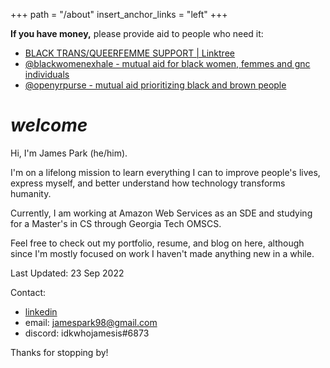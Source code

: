 +++
path = "/about"
insert_anchor_links = "left"
+++

**If you have money,** please provide aid to people who need it:
-  [BLACK TRANS/QUEERFEMME SUPPORT | Linktree](https://linktr.ee/btqflist/)
- [@blackwomenexhale - mutual aid for black women, femmes and gnc individuals](https://www.instagram.com/blackwomenexhale/)
- [@openyrpurse - mutual aid prioritizing black and brown people](https://www.instagram.com/openyrpurse/)

# *welcome*
Hi, I'm James Park (he/him).

I'm on a lifelong mission to learn everything I can to improve people's lives, express myself, and better understand how technology transforms humanity.

Currently, I am working at Amazon Web Services as an SDE and studying for a Master's in CS through Georgia Tech OMSCS.

Feel free to check out my portfolio, resume, and blog on here, although since I'm mostly focused on work I haven't made anything new in a while.

Last Updated: 23 Sep 2022

Contact:
- [linkedin](https://www.linkedin.com/in/idkwhojamesis/)  
- email: jamespark98@gmail.com
- discord: idkwhojamesis#6873

Thanks for stopping by!